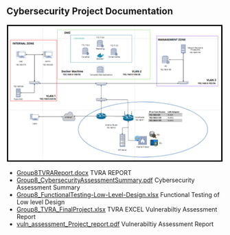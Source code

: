 ## Cybersecurity Project Documentation
  ![Network Diagram](Cybersecurity%20Project/Network%20Diagram.PNG)
- [Group8TVRAReport.docx](Cybersecurity%20Project/Group8TVRAReport.docx) TVRA REPORT
- [Group8_CybersecurityAssessmentSummary.pdf](Cybersecurity%20Project/Group8_CybersecurityAssessmentSummary.pdf)  Cybersecurity Assessment Summary
- [Group8_FunctionalTesting-Low-Level-Design.xlsx](Cybersecurity%20Project/Group8_FunctionalTesting-Low-Level-Design.xlsx) Functional Testing of Low level Design
- [Group8_TVRA_FinalProject.xlsx](Cybersecurity%20Project/Group8_TVRA_FinalProject.xlsx) TVRA EXCEL
  Vulnerabiltiy Assessment Report
- [vuln_assessment_Project_report.pdf](Cybersecurity%20Project/vuln_assessment_Project_report.pdf)   Vulnerabiltiy Assessment Report
